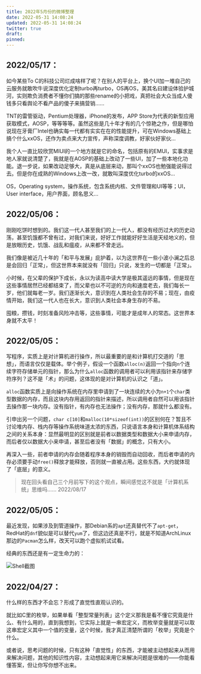 ```yaml
---
title: 2022年5月份的微博整理
date: 2022-05-31 14:08:24
updated: 2022-05-31 14:08:24
twitter: true
draft:
pinned:
---
```


##  2022/05/17：

如今某些To C的科技公司烂成啥样了呢？在别人的平台上，换个UI加一堆自己的云服务就敢吹牛说深度优化定制turbo再turbo，OS再OS，美其名曰建设体验护城河，实则欺负消费者不懂你们搞的那些rename的小把戏，真把社会大众当成人傻钱多只看舆论不看产品的傻子来搞营销……

TNT的雷管驱动，Pentium处理器，iPhone的发布，APP Store为代表的新型应用获取模式，AOSP，等等等等。虽然这些是几十年才有的几个惊艳之作，但是哪怕说现在牙膏厂Intel也确实每一代都有实实在在的性能提升，可在Windows基础上搞个什么xxOS，还作为卖点来大力宣传，声称深度调教，好家伙好家伙…

我个人一直比较欣赏MIUI的一个地方就是它的命名，包括原有的EMUI，实事求是地人家就说清楚了，我就是在AOSP的基础上改动了一些UI，加了一些本地化功能。退一步说，如果改动足够大，真是从底层来动，那叫个xxOS也勉强能说得过去。但是你在成熟的Windows上改一改，就敢叫深度优化turbo的xxOS…

OS，Operating system，操作系统，包含系统内核、文件管理和UI等等；UI，User interface，用户界面，顾名思义…

## 2022/05/06：

刚刚吃饼时想到的。我们这一代人甚至我们的上一代人，都没有经历过大的历史动荡，甚至饥饿都不曾有过，对我们来说，好好工作就能好好生活是天经地义的，但是放眼历史，饥饿、战乱和瘟疫，从来都不曾走远。

我们像是被近几十年的「和平与发展」庇护着，以为这世界在一些小波小澜之后总是会回归「正常」，但这世界本来就没有「回归」只说，发生的一切都是「正常」。

小时候，在父辈的保护下成长，永以为读高中读大学是极其遥远的事情，但是现在这些事情居然已经都结束了，而父辈也以不可逆的方向和速度老去，我们每长一岁，他们就每老一岁。我们逐渐长大，意识到在人类社会生存的不易；现在，由疫情开始，我们这一代人也在长大，意识到人类社会本身生存的不易。

囤粮，攒钱，时刻准备风险冲击等，这些事情，可能才是成年人的常态。这世界本身就不太平！

## 2022/05/05：

写程序，实质上是对计算机进行操作，所以最重要的是和计算机打交道的「思想」，而语言仅仅是载体。举个例子，假设一个函数`alloc(n)`返回一个指向`n`个连续字符存储单元的指针，那么为什么`alloc`函数的调用者可以利用该指针来存储字符序列？这不是「术」的问题，这体现的是对计算机的认识之「道」。

`alloc`函数实质上是向操作系统在内存里申请到了一块连续的大小为`n+1`个`char`类型数据的内存，而且这块内存用返回的指针来描述，所以调用者自然可以用该指针去操作那一块内存。没有指针，有内存也无法操作；没有内存，那就什么都没有。

引申出另一个问题，`char c[10]`和`malloc(10*sizeof(int))`的区别何在？暂且不讨论堆内存、栈内存等操作系统味道太浓的东西，只说语言本身和计算机体系结构之间的关系本身：显然最明显的区别就是前者以数据类型和数据大小来申请内存，而后者仅以数据大小来申请，甚至后者没有「数据」的概念，只有大小。

再深入一些，前者申请的内存会随着程序本身的销毁而自动回收，而后者申请的内存必须要手动`free()`释放才能释放，否则就一直被占用。这些东西，大约就体现了「底层」的意义。

>现在回头看自己三个月前写下的这个观点，瞬间感觉这不就是「计算机系统」思维吗......
>2022/08/17

## 2022/05/05：

最近发现，如果涉及到管道操作，那Debian系的`apt`还真替代不了`apt-get`，RedHat的`dnf`貌似是可以替代`yum`了，但这边还真是不行，就是不知道ArchLinux那边的`Pacman`怎么样，改天可以跑个虚拟机试试看。

经典的东西还是有一定生命力的：

![Shell截图](images/shell.jpeg)

## 2022/04/27：

什么样的东西才不会忘？形成了直觉性直观认识的。

就比如C里的枚举，如果单看「整型常量列表」这个定义那我是看不懂它究竟是什么、有什么用的，直到我想到，它实际上就是一串宏定义，而枚举变量就是可以取这串宏定义其中一个值的变量，这个时候，我才真正清楚所谓的「枚举」究竟是个什么。

或者说，思考问题的时候，只有这种「直觉性」的东西，才能被主动想起来从而用来解决问题，其他的知识性内容，主动想起来用它来解决问题是很难的——你能看懂答案，但让你写你想不出来。
